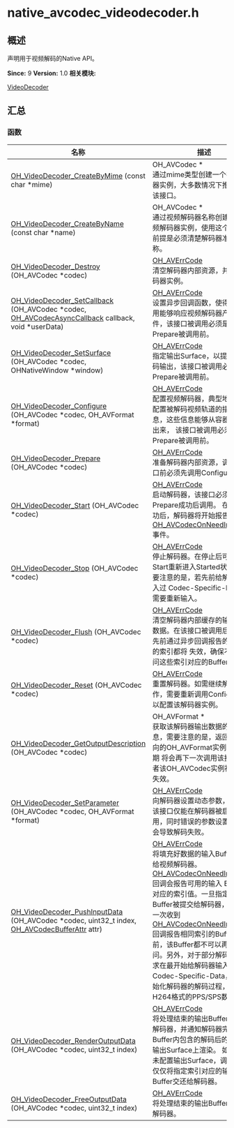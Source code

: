 # native_avcodec_videodecoder.h


## 概述

声明用于视频解码的Native API。

**Since:**
9
**Version:**
1.0
**相关模块:**

[VideoDecoder](_video_decoder.md)


## 汇总


### 函数

  | 名称 | 描述 | 
| -------- | -------- |
| [OH_VideoDecoder_CreateByMime](_video_decoder.md#oh_videodecoder_createbymime) (const char \*mime) | OH_AVCodec \*<br/>通过mime类型创建一个视频解码器实例，大多数情况下推荐使用该接口。  | 
| [OH_VideoDecoder_CreateByName](_video_decoder.md#oh_videodecoder_createbyname) (const char \*name) | OH_AVCodec \*<br/>通过视频解码器名称创建一个视频解码器实例，使用这个接口的前提是必须清楚解码器准确的名称。  | 
| [OH_VideoDecoder_Destroy](_video_decoder.md#oh_videodecoder_destroy) (OH_AVCodec \*codec) | [OH_AVErrCode](_core.md#oh_averrcode)<br/>清空解码器内部资源，并销毁解码器实例。  | 
| [OH_VideoDecoder_SetCallback](_video_decoder.md#oh_videodecoder_setcallback) (OH_AVCodec \*codec, [OH_AVCodecAsyncCallback](_o_h___a_v_codec_async_callback.md) callback, void \*userData) | [OH_AVErrCode](_core.md#oh_averrcode)<br/>设置异步回调函数，使得你的应用能够响应视频解码器产生的事件，该接口被调用必须是在Prepare被调用前。  | 
| [OH_VideoDecoder_SetSurface](_video_decoder.md#oh_videodecoder_setsurface) (OH_AVCodec \*codec, OHNativeWindow \*window) | [OH_AVErrCode](_core.md#oh_averrcode)<br/>指定输出Surface，以提供视频解码输出，该接口被调用必须是在Prepare被调用前。  | 
| [OH_VideoDecoder_Configure](_video_decoder.md#oh_videodecoder_configure) (OH_AVCodec \*codec, OH_AVFormat \*format) | [OH_AVErrCode](_core.md#oh_averrcode)<br/>配置视频解码器，典型地，需要配置被解码视频轨道的描述信息，这些信息能够从容器中提取出来， 该接口被调用必须是在Prepare被调用前。  | 
| [OH_VideoDecoder_Prepare](_video_decoder.md#oh_videodecoder_prepare) (OH_AVCodec \*codec) | [OH_AVErrCode](_core.md#oh_averrcode)<br/>准备解码器内部资源，调用该接口前必须先调用Configure接口。  | 
| [OH_VideoDecoder_Start](_video_decoder.md#oh_videodecoder_start) (OH_AVCodec \*codec) | [OH_AVErrCode](_core.md#oh_averrcode)<br/>启动解码器，该接口必须在已经Prepare成功后调用。 在启动成功后，解码器将开始报告[OH_AVCodecOnNeedInputData](_codec_base.md#oh_avcodeconneedinputdata)事件。  | 
| [OH_VideoDecoder_Stop](_video_decoder.md#oh_videodecoder_stop) (OH_AVCodec \*codec) | [OH_AVErrCode](_core.md#oh_averrcode)<br/>停止解码器。在停止后可通过Start重新进入Started状态，但需要注意的是，若先前给解码器输入过 Codec-Specific-Data，则需要重新输入。  | 
| [OH_VideoDecoder_Flush](_video_decoder.md#oh_videodecoder_flush) (OH_AVCodec \*codec) | [OH_AVErrCode](_core.md#oh_averrcode)<br/>清空解码器内部缓存的输入输出数据。在该接口被调用后，所有先前通过异步回调报告的Buffer的索引都将 失效，确保不要再访问这些索引对应的Buffers。  | 
| [OH_VideoDecoder_Reset](_video_decoder.md#oh_videodecoder_reset) (OH_AVCodec \*codec) | [OH_AVErrCode](_core.md#oh_averrcode)<br/>重置解码器。如需继续解码工作，需要重新调用Configure接口以配置该解码器实例。  | 
| [OH_VideoDecoder_GetOutputDescription](_video_decoder.md#oh_videodecoder_getoutputdescription) (OH_AVCodec \*codec) | OH_AVFormat \*<br/>获取该解码器输出数据的描述信息，需要注意的是，返回值所指向的OH_AVFormat实例的生命周期 将会再下一次调用该接口时或者该OH_AVCodec实例被销毁时失效。  | 
| [OH_VideoDecoder_SetParameter](_video_decoder.md#oh_videodecoder_setparameter) (OH_AVCodec \*codec, OH_AVFormat \*format) | [OH_AVErrCode](_core.md#oh_averrcode)<br/>向解码器设置动态参数，注意：该接口仅能在解码器被启动后调用，同时错误的参数设置，可能会导致解码失败。  | 
| [OH_VideoDecoder_PushInputData](_video_decoder.md#oh_videodecoder_pushinputdata) (OH_AVCodec \*codec, uint32_t index, [OH_AVCodecBufferAttr](_o_h___a_v_codec_buffer_attr.md) attr) | [OH_AVErrCode](_core.md#oh_averrcode)<br/>将填充好数据的输入Buffer提交给视频解码器。[OH_AVCodecOnNeedInputData](_codec_base.md#oh_avcodeconneedinputdata)回调会报告可用的输入 Buffer及对应的索引值。一旦指定索引的Buffer被提交给解码器，直到再一次收到[OH_AVCodecOnNeedInputData](_codec_base.md#oh_avcodeconneedinputdata) 回调报告相同索引的Buffer可用前，该Buffer都不可以再次被访问。另外，对于部分解码器，要求在最开始给解码器输入 Codec-Specific-Data，用以初始化解码器的解码过程，例如H264格式的PPS/SPS数据。  | 
| [OH_VideoDecoder_RenderOutputData](_video_decoder.md#oh_videodecoder_renderoutputdata) (OH_AVCodec \*codec, uint32_t index) | [OH_AVErrCode](_core.md#oh_averrcode)<br/>将处理结束的输出Buffer交还给解码器，并通知解码器完成将该Buffer内包含的解码后的数据在输出Surface上渲染。 如果先前未配置输出Surface，调用该接口仅仅将指定索引对应的输出Buffer交还给解码器。  | 
| [OH_VideoDecoder_FreeOutputData](_video_decoder.md#oh_videodecoder_freeoutputdata) (OH_AVCodec \*codec, uint32_t index) | [OH_AVErrCode](_core.md#oh_averrcode)<br/>将处理结束的输出Buffer交还给解码器。  | 

